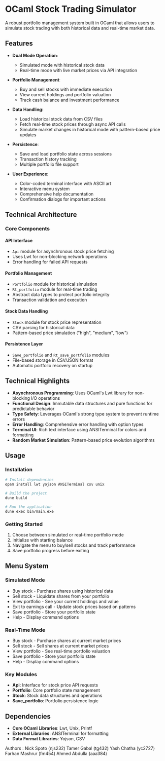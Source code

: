 # OCaml Stock Trading Simulator

A robust portfolio management system built in OCaml that allows users to simulate stock trading with both historical data and real-time market data.

## Features

- **Dual Mode Operation**:
  - Simulated mode with historical stock data
  - Real-time mode with live market prices via API integration

- **Portfolio Management**:
  - Buy and sell stocks with immediate execution
  - View current holdings and portfolio valuation
  - Track cash balance and investment performance

- **Data Handling**:
  - Load historical stock data from CSV files
  - Fetch real-time stock prices through async API calls
  - Simulate market changes in historical mode with pattern-based price updates

- **Persistence**:
  - Save and load portfolio state across sessions
  - Transaction history tracking
  - Multiple portfolio file support

- **User Experience**:
  - Color-coded terminal interface with ASCII art
  - Interactive menu system
  - Comprehensive help documentation
  - Confirmation dialogs for important actions

## Technical Architecture

### Core Components

#### API Interface
- `Api` module for asynchronous stock price fetching
- Uses Lwt for non-blocking network operations
- Error handling for failed API requests

#### Portfolio Management
- `Portfolio` module for historical simulation
- `Rt_portfolio` module for real-time trading
- Abstract data types to protect portfolio integrity
- Transaction validation and execution

#### Stock Data Handling
- `Stock` module for stock price representation
- CSV parsing for historical data
- Pattern-based price simulation ("high", "medium", "low")

#### Persistence Layer
- `Save_portfolio` and `Rt_save_portfolio` modules
- File-based storage in CSV/JSON format
- Automatic portfolio recovery on startup

## Technical Highlights

- **Asynchronous Programming**: Uses OCaml's Lwt library for non-blocking I/O operations
- **Functional Design**: Immutable data structures and pure functions for predictable behavior
- **Type Safety**: Leverages OCaml's strong type system to prevent runtime errors
- **Error Handling**: Comprehensive error handling with option types
- **Terminal UI**: Rich text interface using ANSITerminal for colors and formatting
- **Random Market Simulation**: Pattern-based price evolution algorithms

## Usage

### Installation

```bash
# Install dependencies
opam install lwt yojson ANSITerminal csv unix

# Build the project
dune build

# Run the application
dune exec bin/main.exe
```

### Getting Started

1. Choose between simulated or real-time portfolio mode
2. Initialize with starting balance
3. Navigate the menu to buy/sell stocks and track performance
4. Save portfolio progress before exiting

## Menu System

### Simulated Mode
- Buy stock - Purchase shares using historical data
- Sell stock - Liquidate shares from your portfolio
- View portfolio - See your current holdings and value
- Exit to earnings call - Update stock prices based on patterns
- Save portfolio - Store your portfolio state
- Help - Display command options

### Real-Time Mode
- Buy stock - Purchase shares at current market prices
- Sell stock - Sell shares at current market prices
- View portfolio - See real-time portfolio valuation
- Save portfolio - Store your portfolio state
- Help - Display command options


### Key Modules
- **Api**: Interface for stock price API requests
- **Portfolio**: Core portfolio state management
- **Stock**: Stock data structures and operations
- **Save_portfolio**: Portfolio persistence logic


## Dependencies

- **Core OCaml Libraries**: Lwt, Unix, Printf
- **External Libraries**: ANSITerminal for formatting
- **Data Format Libraries**: Yojson, CSV











Authors : 
Nick Spoto (njs232)
Tamer Gabal (tg432)
Yash Chatha (yc2727)
Farhan Mashrur (fm454)
Ahmed Abdulla (aaa384)
